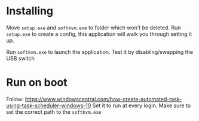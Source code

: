 # Installing

Move `setup.exe` and `softkvm.exe` to folder which won't be deleted.
Run `setup.exe` to create a config, this application will walk you through setting it up.

Run `softkvm.exe` to launch the application. Test it by disabling/swapping the USB switch

# Run on boot
Follow: https://www.windowscentral.com/how-create-automated-task-using-task-scheduler-windows-10
Set it to run at every login. Make sure to set the correct path to the `softkvm.exe`